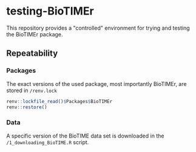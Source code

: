 # testing-BioTIMEr
This repository provides a "controlled" environment for trying and testing the
BioTIMEr package.

## Repeatability
### Packages
The exact versions of the used package, most importantly BioTIMEr, are stored in
`/renv.lock`

``` r
renv::lockfile_read()$Packages$BioTIMEr
renv::restore()
```

### Data
A specific version of the BioTIME data set is downloaded in the
`/1_downloading_BioTIME.R` script.
